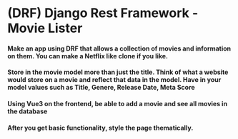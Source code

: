 
# (DRF) Django Rest Framework - Movie Lister

#### Make an app using DRF that allows a collection of movies and information on them. You can make a Netflix like clone if you like. 

#### Store in the movie model more than just the title. Think of what a website would store on a movie and reflect that data in the model. Have in your model values such as Title, Genere, Release Date, Meta Score

#### Using Vue3 on the frontend, be able to add a movie and see all movies in the database
#### After you get basic functionality, style the page thematically.

